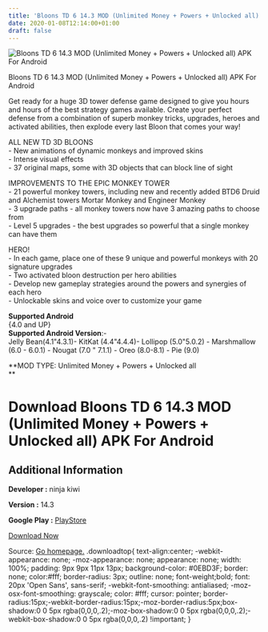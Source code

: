 ```yaml
---
title: 'Bloons TD 6 14.3 MOD (Unlimited Money + Powers + Unlocked all) APK For Android'
date: 2020-01-08T12:14:00+01:00
draft: false
---
```


![Bloons TD 6 14.3 MOD (Unlimited Money + Powers + Unlocked all) APK For Android](https://i1.wp.com/apkhome.net/wp-content/uploads/2020/01/Bloons-TD-6-14.3-MOD-Unlimited-Money-Powers-Unlocked-all.png "Bloons TD 6 14.3 MOD (Unlimited Money + Powers + Unlocked all) APK For Android")

  

Bloons TD 6 14.3 MOD (Unlimited Money + Powers + Unlocked all) APK For Android

Get ready for a huge 3D tower defense game designed to give you hours and hours of the best strategy games available. Create your perfect defense from a combination of superb monkey tricks, upgrades, heroes and activated abilities, then explode every last Bloon that comes your way!

ALL NEW TD 3D BLOONS  
\- New animations of dynamic monkeys and improved skins  
\- Intense visual effects  
\- 37 original maps, some with 3D objects that can block line of sight

IMPROVEMENTS TO THE EPIC MONKEY TOWER  
\- 21 powerful monkey towers, including new and recently added BTD6 Druid and Alchemist towers Mortar Monkey and Engineer Monkey  
\- 3 upgrade paths - all monkey towers now have 3 amazing paths to choose from  
\- Level 5 upgrades - the best upgrades so powerful that a single monkey can have them

HERO!  
\- In each game, place one of these 9 unique and powerful monkeys with 20 signature upgrades  
\- Two activated bloon destruction per hero abilities  
\- Develop new gameplay strategies around the powers and synergies of each hero  
\- Unlockable skins and voice over to customize your game

**Supported Android**  
{4.0 and UP}  
**Supported Android Version**:-  
Jelly Bean(4.1"4.3.1)- KitKat (4.4"4.4.4)- Lollipop (5.0"5.0.2) - Marshmallow (6.0 - 6.0.1) - Nougat (7.0 " 7.1.1) - Oreo (8.0-8.1) - Pie (9.0)

**MOD TYPE: Unlimited Money + Powers + Unlocked all  
**

Download Bloons TD 6 14.3 MOD (Unlimited Money + Powers + Unlocked all) APK For Android
=======================================================================================

Additional Information
----------------------

**Developer :** ninja kiwi

**Version :** 14.3

**Google Play :** [PlayStore](https://play.google.com/store/apps/details?id=com.ninjakiwi.bloonstd6)

  

[Download Now](https://store4app.co/post/bloons-td-6-14-3-mod-unlimited-money-powers-unlocked-all-apk-for-android_1578481820)

  
Source: [Go homepage.](https://store4app.co/post/bloons-td-6-14-3-mod-unlimited-money-powers-unlocked-all-apk-for-android_1578481820) .downloadtop{ text-align:center; -webkit-appearance: none; -moz-appearance: none; appearance: none; width: 100%; padding: 9px 9px 11px 13px; background-color: #0EBD3F; border: none; color:#fff; border-radius: 3px; outline: none; font-weight;bold; font: 20px 'Open Sans', sans-serif; -webkit-font-smoothing: antialiased; -moz-osx-font-smoothing: grayscale; color: #fff; cursor: pointer; border-radius:15px;-webkit-border-radius:15px;-moz-border-radius:5px;box-shadow:0 0 5px rgba(0,0,0,.2);-moz-box-shadow:0 0 5px rgba(0,0,0,.2);-webkit-box-shadow:0 0 5px rgba(0,0,0,.2) !important; }